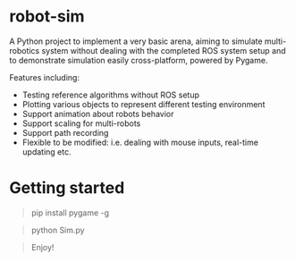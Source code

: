 # robot-sim
A Python project to implement a very basic arena, aiming to simulate multi-robotics system without dealing with the completed ROS system setup and to demonstrate simulation easily cross-platform, powered by Pygame. 

Features including: 
- Testing reference algorithms without ROS setup
- Plotting various objects to represent different testing environment
- Support animation about robots behavior
- Support scaling for multi-robots
- Support path recording
- Flexible to be modified: i.e. dealing with mouse inputs, real-time updating etc. 

# Getting started

> pip install pygame -g
    
> python Sim.py
    
> Enjoy!

